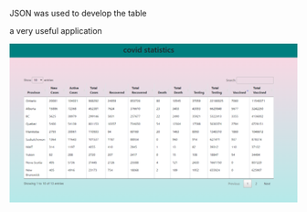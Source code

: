 JSON was used to develop the table

a very useful application



<img style="float: left;" src="https://github.com/huaxing-w/fullStackProject/blob/main/projects/covid%20statistics/others/covid.png">

